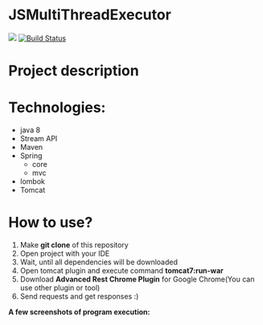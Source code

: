 # JSMultiThreadExecutor
<a href="https://www.codacy.com/app/ValeriiOsmachko/JSMultiThreadExecutor?utm_source=github.com&amp;utm_medium=referral&amp;utm_content=ValeriiOsmachko/JSMultiThreadExecutor&amp;utm_campaign=Badge_Grade"><img src="https://api.codacy.com/project/badge/Grade/4606f4f2524a4a3296ff46b6309beb8a"/></a>
<a href="https://travis-ci.org/ValeriiOsmachko/JSMultiThreadExecutor"><img src="https://travis-ci.org/ValeriiOsmachko/OnlineShop.svg?branch=master" alt="Build Status" /></a>
# <strong>Project description</strong>
  
# <strong>Technologies:</strong>
<ul>
<li>java 8</li>
<li>Stream API</li>
<li>Maven</li>
<li>Spring
<ul>
     <li>core</li>
     <li>mvc</li>
    </ul>
</li>
<li>lombok</li>
<li>Tomcat</li>
</ul>

# <strong>How to use?</strong>
<ol>
<li>Make <strong>git clone</strong> of this repository</li>
<li>Open project with your IDE</li>
<li>Wait, until all dependencies will be downloaded</li>
<li>Open tomcat plugin and execute command <strong>tomcat7:run-war</strong></li>
<li>Download <strong>Advanced Rest Chrome Plugin</strong> for Google Chrome(You can use other plugin or tool)</li>
<li>Send requests and get responses :)</li>
</ol>

<strong>A few screenshots of program execution: </strong>



